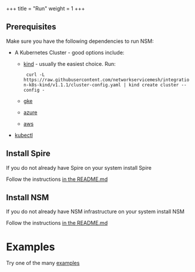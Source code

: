 +++
title = "Run"
weight = 1
+++
## Prerequisites
Make sure you have the following dependencies to run NSM:

* A Kubernetes Cluster - good options include:
  * [kind](https://kind.sigs.k8s.io/) - usually the easiest choice.  Run:
    
    ``` curl -L https://raw.githubusercontent.com/networkservicemesh/integration-k8s-kind/v1.1.1/cluster-config.yaml | kind create cluster --config -```

  * [gke](https://github.com/networkservicemesh/integration-k8s-gke/blob/v1.1.1/README.md)
  * [azure](https://github.com/networkservicemesh/integration-k8s-aks/blob/v1.1.1/README.md)
  * [aws](https://github.com/networkservicemesh/integration-k8s-aws/blob/v1.1.1/README.md)
* [kubectl](https://kubernetes.io/docs/tasks/tools/install-kubectl/)

## Install Spire
If you do not already have Spire on your system install Spire

Follow the instructions [in the README.md](https://github.com/networkservicemesh/deployments-k8s/blob/v1.1.1/examples/spire/README.md)

## Install NSM
If you do not already have NSM infrastructure on your system install NSM

Follow the instructions [in the README.md](https://github.com/networkservicemesh/deployments-k8s/blob/v1.1.1/examples/basic/README.md)


# Examples

Try one of the many [examples](https://github.com/networkservicemesh/deployments-k8s/blob/release/v1.1.1/README.md)
